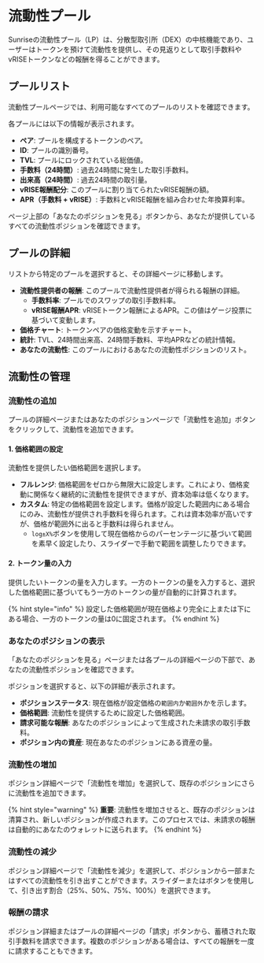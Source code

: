 # 流動性プール

Sunriseの流動性プール（LP）は、分散型取引所（DEX）の中核機能であり、ユーザーはトークンを預けて流動性を提供し、その見返りとして取引手数料やvRISEトークンなどの報酬を得ることができます。

## プールリスト

流動性プールページでは、利用可能なすべてのプールのリストを確認できます。

各プールには以下の情報が表示されます。

- **ペア**: プールを構成するトークンのペア。
- **ID**: プールの識別番号。
- **TVL**: プールにロックされている総価値。
- **手数料（24時間）**: 過去24時間に発生した取引手数料。
- **出来高（24時間）**: 過去24時間の取引量。
- **vRISE報酬配分**: このプールに割り当てられたvRISE報酬の額。
- **APR（手数料 + vRISE）**: 手数料とvRISE報酬を組み合わせた年換算利率。

ページ上部の「あなたのポジションを見る」ボタンから、あなたが提供しているすべての流動性ポジションを確認できます。

## プールの詳細

リストから特定のプールを選択すると、その詳細ページに移動します。

- **流動性提供者の報酬**: このプールで流動性提供者が得られる報酬の詳細。
  - **手数料率**: プールでのスワップの取引手数料率。
  - **vRISE報酬APR**: vRISEトークン報酬によるAPR。この値はゲージ投票に基づいて変動します。
- **価格チャート**: トークンペアの価格変動を示すチャート。
- **統計**: TVL、24時間出来高、24時間手数料、平均APRなどの統計情報。
- **あなたの流動性**: このプールにおけるあなたの流動性ポジションのリスト。

## 流動性の管理

### 流動性の追加

プールの詳細ページまたはあなたのポジションページで「流動性を追加」ボタンをクリックして、流動性を追加できます。

#### 1. 価格範囲の設定

流動性を提供したい価格範囲を選択します。

- **フルレンジ**: 価格範囲をゼロから無限大に設定します。これにより、価格変動に関係なく継続的に流動性を提供できますが、資本効率は低くなります。
- **カスタム**: 特定の価格範囲を設定します。価格が設定した範囲内にある場合にのみ、流動性が提供され手数料を得られます。これは資本効率が高いですが、価格が範囲外に出ると手数料は得られません。
  - `log±X%`ボタンを使用して現在価格からのパーセンテージに基づいて範囲を素早く設定したり、スライダーで手動で範囲を調整したりできます。

#### 2. トークン量の入力

提供したいトークンの量を入力します。一方のトークンの量を入力すると、選択した価格範囲に基づいてもう一方のトークンの量が自動的に計算されます。

{% hint style="info" %}
設定した価格範囲が現在価格より完全に上または下にある場合、一方のトークンの量は0に固定されます。
{% endhint %}

### あなたのポジションの表示

「あなたのポジションを見る」ページまたは各プールの詳細ページの下部で、あなたの流動性ポジションを確認できます。

ポジションを選択すると、以下の詳細が表示されます。

- **ポジションステータス**: 現在価格が設定価格の`範囲内`か`範囲外`かを示します。
- **価格範囲**: 流動性を提供するために設定した価格範囲。
- **請求可能な報酬**: あなたのポジションによって生成された未請求の取引手数料。
- **ポジション内の資産**: 現在あなたのポジションにある資産の量。

### 流動性の増加

ポジション詳細ページで「流動性を増加」を選択して、既存のポジションにさらに流動性を追加できます。

{% hint style="warning" %}
**重要**: 流動性を増加させると、既存のポジションは清算され、新しいポジションが作成されます。このプロセスでは、未請求の報酬は自動的にあなたのウォレットに送られます。
{% endhint %}

### 流動性の減少

ポジション詳細ページで「流動性を減少」を選択して、ポジションから一部またはすべての流動性を引き出すことができます。スライダーまたはボタンを使用して、引き出す割合（25%、50%、75%、100%）を選択できます。

### 報酬の請求

ポジション詳細またはプールの詳細ページの「請求」ボタンから、蓄積された取引手数料を請求できます。複数のポジションがある場合は、すべての報酬を一度に請求することもできます。
